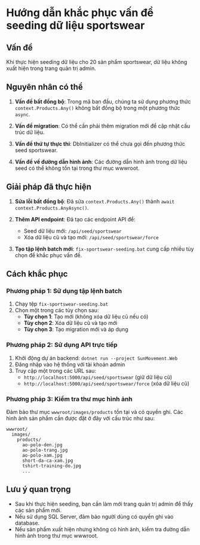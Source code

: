 # Hướng dẫn khắc phục vấn đề seeding dữ liệu sportswear

## Vấn đề

Khi thực hiện seeding dữ liệu cho 20 sản phẩm sportswear, dữ liệu không xuất hiện trong trang quản trị admin.

## Nguyên nhân có thể

1. **Vấn đề bất đồng bộ**: Trong mã ban đầu, chúng ta sử dụng phương thức `context.Products.Any()` không bất đồng bộ trong một phương thức `async`.

2. **Vấn đề migration**: Có thể cần phải thêm migration mới để cập nhật cấu trúc dữ liệu.

3. **Vấn đề thứ tự thực thi**: DbInitializer có thể chưa gọi đến phương thức seed sportswear.

4. **Vấn đề về đường dẫn hình ảnh**: Các đường dẫn hình ảnh trong dữ liệu seed có thể không tồn tại trong thư mục wwwroot.

## Giải pháp đã thực hiện

1. **Sửa lỗi bất đồng bộ**: Đã sửa `context.Products.Any()` thành `await context.Products.AnyAsync()`.

2. **Thêm API endpoint**: Đã tạo các endpoint API để:
   - Seed dữ liệu mới: `/api/seed/sportswear`
   - Xóa dữ liệu cũ và tạo mới: `/api/seed/sportswear/force`

3. **Tạo tập lệnh batch mới**: `fix-sportswear-seeding.bat` cung cấp nhiều tùy chọn để khắc phục vấn đề.

## Cách khắc phục

### Phương pháp 1: Sử dụng tập lệnh batch

1. Chạy tệp `fix-sportswear-seeding.bat`
2. Chọn một trong các tùy chọn sau:
   - **Tùy chọn 1**: Tạo mới (không xóa dữ liệu cũ nếu có)
   - **Tùy chọn 2**: Xóa dữ liệu cũ và tạo mới
   - **Tùy chọn 3**: Tạo migration mới và áp dụng

### Phương pháp 2: Sử dụng API trực tiếp

1. Khởi động dự án backend: `dotnet run --project SunMovement.Web`
2. Đăng nhập vào hệ thống với tài khoản admin
3. Truy cập một trong các URL sau:
   - `http://localhost:5000/api/seed/sportswear` (giữ dữ liệu cũ)
   - `http://localhost:5000/api/seed/sportswear/force` (xóa dữ liệu cũ)

### Phương pháp 3: Kiểm tra thư mục hình ảnh

Đảm bảo thư mục `wwwroot/images/products` tồn tại và có quyền ghi. Các hình ảnh sản phẩm cần được đặt ở đây với cấu trúc như sau:

```
wwwroot/
  images/
    products/
      ao-polo-den.jpg
      ao-polo-trang.jpg
      ao-polo-xam.jpg
      short-da-ca-xam.jpg
      tshirt-training-do.jpg
      ...
```

## Lưu ý quan trọng

- Sau khi thực hiện seeding, bạn cần làm mới trang quản trị admin để thấy các sản phẩm mới.
- Nếu sử dụng SQL Server, đảm bảo người dùng có quyền ghi vào database.
- Nếu sản phẩm xuất hiện nhưng không có hình ảnh, kiểm tra đường dẫn hình ảnh trong thư mục wwwroot.
